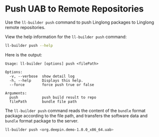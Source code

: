 # Push UAB to Remote Repositories

Use the `ll-builder push` command to push Linglong packages to Linglong remote repositories.

View the help information for the `ll-builder push` command:

```bash
ll-builder push --help
```

Here is the output:

```text
Usage: ll-builder [options] push <filePath>

Options:
  -v, --verbose  show detail log
  -h, --help     Displays this help.
  --force        force push true or false

Arguments:
  push           push build result to repo
  filePath       bundle file path
```

The `ll-builder push` command reads the content of the `bundle` format package according to the file path, and transfers the software data and `bundle` format package to the server.

```bash
ll-builder push <org.deepin.demo-1.0.0_x86_64.uab>
```
